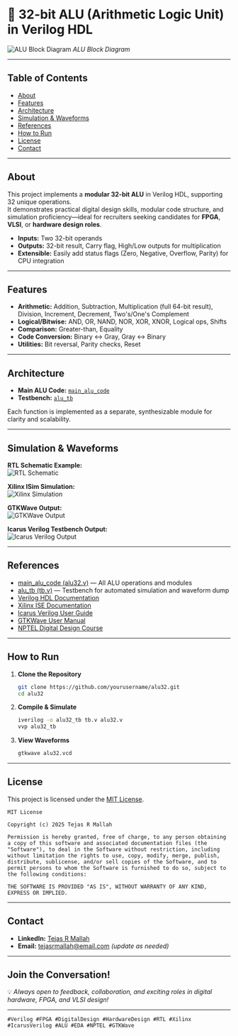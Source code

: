 # 🚀 32-bit ALU (Arithmetic Logic Unit) in Verilog HDL

![ALU Block Diagram](images/alu32.jpg)
*ALU Block Diagram*

---

## Table of Contents

- [About](#about)
- [Features](#features)
- [Architecture](#architecture)
- [Simulation & Waveforms](#simulation--waveforms)
- [References](#references)
- [How to Run](#how-to-run)
- [License](#license)
- [Contact](#contact)

---

## About

This project implements a **modular 32-bit ALU** in Verilog HDL, supporting 32 unique operations.  
It demonstrates practical digital design skills, modular code structure, and simulation proficiency—ideal for recruiters seeking candidates for **FPGA**, **VLSI**, or **hardware design roles**.

- **Inputs:** Two 32-bit operands
- **Outputs:** 32-bit result, Carry flag, High/Low outputs for multiplication
- **Extensible:** Easily add status flags (Zero, Negative, Overflow, Parity) for CPU integration

---

## Features

- **Arithmetic:** Addition, Subtraction, Multiplication (full 64-bit result), Division, Increment, Decrement, Two's/One's Complement
- **Logical/Bitwise:** AND, OR, NAND, NOR, XOR, XNOR, Logical ops, Shifts
- **Comparison:** Greater-than, Equality
- **Code Conversion:** Binary ↔ Gray, Gray ↔ Binary
- **Utilities:** Bit reversal, Parity checks, Reset

---

## Architecture

- **Main ALU Code:** [`main_alu_code`](alu32.v)
- **Testbench:** [`alu_tb`](tb.v)

Each function is implemented as a separate, synthesizable module for clarity and scalability.

---

## Simulation & Waveforms

**RTL Schematic Example:**  
![RTL Schematic](images/alu_rtl.jpg)

**Xilinx ISim Simulation:**  
![Xilinx Simulation](images/alu_xilinx_wave.jpg)

**GTKWave Output:**  
![GTKWave Output](images/gtkwave_alu32.png)

**Icarus Verilog Testbench Output:**  
![Icarus Verilog Output](images/iverilog_output.png)

---

## References

- [main_alu_code (alu32.v)](alu32.v) — All ALU operations and modules
- [alu_tb (tb.v)](tb.v) — Testbench for automated simulation and waveform dump
- [Verilog HDL Documentation](https://ieeexplore.ieee.org/document/1620780)
- [Xilinx ISE Documentation](https://docs.xilinx.com/)
- [Icarus Verilog User Guide](https://steveicarus.github.io/iverilog/)
- [GTKWave User Manual](http://gtkwave.sourceforge.net/gtkwave.pdf)
- [NPTEL Digital Design Course](https://nptel.ac.in/courses/117106114)

---

## How to Run

1. **Clone the Repository**
    ```sh
    git clone https://github.com/yourusername/alu32.git
    cd alu32
    ```

2. **Compile & Simulate**
    ```sh
    iverilog -o alu32_tb tb.v alu32.v
    vvp alu32_tb
    ```

3. **View Waveforms**
    ```sh
    gtkwave alu32.vcd
    ```

---

## License

This project is licensed under the [MIT License](LICENSE).

```
MIT License

Copyright (c) 2025 Tejas R Mallah

Permission is hereby granted, free of charge, to any person obtaining a copy of this software and associated documentation files (the "Software"), to deal in the Software without restriction, including without limitation the rights to use, copy, modify, merge, publish, distribute, sublicense, and/or sell copies of the Software, and to permit persons to whom the Software is furnished to do so, subject to the following conditions:

THE SOFTWARE IS PROVIDED "AS IS", WITHOUT WARRANTY OF ANY KIND, EXPRESS OR IMPLIED.
```

---

## Contact

- **LinkedIn:** [Tejas R Mallah](https://www.linkedin.com/posts/tejas-r-mallah-28052b283_verilog-fpga-digitaldesign-activity-7364343834392113152-s981?utm_source=share&utm_medium=member_desktop&rcm=ACoAAET0mcABoSmVvowkUz7qcSZkG2bhRVZnDQ4)
- **Email:** tejasrmallah@email.com _(update as needed)_

---

## Join the Conversation!

💡 _Always open to feedback, collaboration, and exciting roles in digital hardware, FPGA, and VLSI design!_

---

```
#Verilog #FPGA #DigitalDesign #HardwareDesign #RTL #Xilinx #IcarusVerilog #ALU #EDA #NPTEL #GTKWave
```
